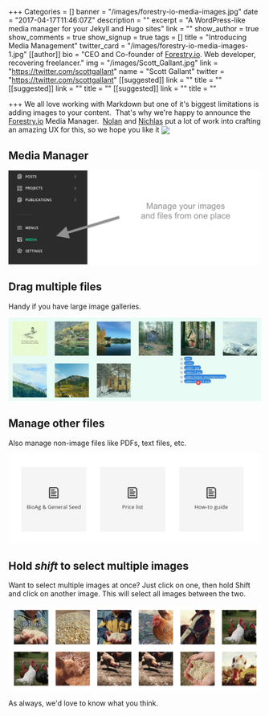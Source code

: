 +++
Categories = []
banner = "/images/forestry-io-media-images.jpg"
date = "2017-04-17T11:46:07Z"
description = ""
excerpt = "A WordPress-like media manager for your Jekyll and Hugo sites"
link = ""
show_author = true
show_comments = true
show_signup = true
tags = []
title = "Introducing Media Management"
twitter_card = "/images/forestry-io-media-images-1.jpg"
[[author]]
bio = "CEO and Co-founder of <a href='https://forestry.io' title='Forestry.io CMS'>Forestry.io</a>. Web developer, recovering freelancer."
img = "/images/Scott_Gallant.jpg"
link = "https://twitter.com/scottgallant"
name = "Scott Gallant"
twitter = "https://twitter.com/scottgallant"
[[suggested]]
link = ""
title = ""
[[suggested]]
link = ""
title = ""
[[suggested]]
link = ""
title = ""

+++
We all love working with Markdown but one of it's biggest limitations is adding images to your content.  That's why we're happy to announce the [Forestry.io](https://forestry.io) Media Manager.  [Nolan](https://twitter.com/ncphi) and <a href="https://twitter.com/nichlaswa" class="">Nichlas</a> put a lot of work into crafting an amazing UX for this, so we hope you like it <img src="https://forestry.io//blog/images/fist-pump.png" style="display: inline;max-width: 40px;margin: 0;vertical-align: middle;">
<!--<iframe width="853" height="480" src="https://www.youtube.com/embed/WI-bwB0esmk?rel=0&amp;showinfo=0" frameborder="0" allowfullscreen=""></iframe>-->




## Media Manager


![](/images/Forestry-media-manager.png)




## Drag multiple files


Handy if you have large image galleries.


![](/images/drag-drop-multiple-images.jpg)




## Manage other files


Also manage non-image files like PDFs, text files, etc.


![](/images/Forestry-pdf.png)


## Hold *shift* to select multiple images


Want to select multiple images at once? Just click on one, then hold Shift and click on another image. This will select all images between the two.


![](/images/select-multiple-images.gif)




As always, we'd love to know what you think.